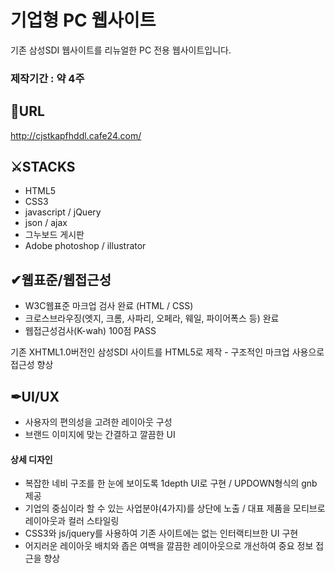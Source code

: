 # 기업형 PC 웹사이트
기존 삼성SDI 웹사이트를 리뉴얼한 PC 전용 웹사이트입니다.
### 제작기간 : 약 4주

## 🔗URL
http://cjstkapfhddl.cafe24.com/

## ⚔STACKS
* HTML5
* CSS3
* javascript / jQuery
* json / ajax
* 그누보드 게시판
* Adobe photoshop / illustrator

## ✔웹표준/웹접근성
* W3C웹표준 마크업 검사 완료 (HTML / CSS)
* 크로스브라우징(엣지, 크롬, 사파리, 오페라, 웨일, 파이어폭스 등) 완료
* 웹접근성검사(K-wah) 100점 PASS

기존 XHTML1.0버전인 삼성SDI 사이트를 HTML5로 제작 - 구조적인 마크업 사용으로 접근성 향상

## ✒UI/UX
* 사용자의 편의성을 고려한 레이아웃 구성
* 브랜드 이미지에 맞는 간결하고 깔끔한 UI

#### 상세 디자인
- 복잡한 네비 구조를 한 눈에 보이도록 1depth UI로 구현 / UPDOWN형식의 gnb 제공
- 기업의 중심이라 할 수 있는 사업분야(4가지)를 상단에 노출 / 대표 제품을 모티브로 레이아웃과 컬러 스타일링
- CSS3와 js/jquery를 사용하여 기존 사이트에는 없는 인터랙티브한 UI 구현
- 어지러운 레이아웃 배치와 좁은 여백을 깔끔한 레이아웃으로 개선하여 중요 정보 접근을 향상






